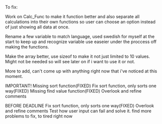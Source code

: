 
To fix:

Work on Calc_Func to make it function better and also separate all calculations into their own functions so user can choose an option instead of just showing all data at once.

Rename a few variable to match language, used swedish for myself at the start to keep up and recognize variable use easeier under the proccess off making the functions.

Make the array better, use sizeof to make it not just limited to 10 values. Might not be needed so will see later on if i want to use it or not.

More to add, can't come up with anything right now that i've noticed at this moment.

IMPORTANT!
Missing sort function(FIXED)
Fix sort function, only sorts one way(FIXED)
Missing find value function(FIXED)
Overlook and refine comments

BEFORE DEADLINE
Fix sort function, only sorts one way(FIXED)
Overlook and refine comments
Test how user input can fail and solve it.
find more problems to fix, to tired right now

